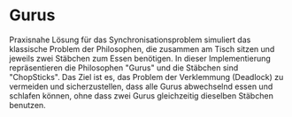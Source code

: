 # Gurus
Praxisnahe Lösung für das Synchronisationsproblem 
simuliert das klassische Problem der Philosophen, die zusammen am Tisch sitzen und jeweils zwei Stäbchen zum Essen benötigen.
In dieser Implementierung repräsentieren die Philosophen "Gurus" und die Stäbchen sind "ChopSticks".
Das Ziel ist es, das Problem der Verklemmung (Deadlock) zu vermeiden und sicherzustellen,
dass alle Gurus abwechselnd essen und schlafen können, ohne dass zwei Gurus gleichzeitig dieselben Stäbchen benutzen.
